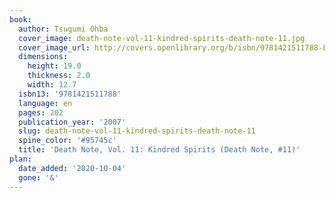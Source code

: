 ```yaml
---
book:
  author: Tsugumi Ohba
  cover_image: death-note-vol-11-kindred-spirits-death-note-11.jpg
  cover_image_url: http://covers.openlibrary.org/b/isbn/9781421511788-L.jpg
  dimensions:
    height: 19.0
    thickness: 2.0
    width: 12.7
  isbn13: '9781421511788'
  language: en
  pages: 202
  publication_year: '2007'
  slug: death-note-vol-11-kindred-spirits-death-note-11
  spine_color: '#95745c'
  title: 'Death Note, Vol. 11: Kindred Spirits (Death Note, #11)'
plan:
  date_added: '2020-10-04'
  gone: '&'
---
```

